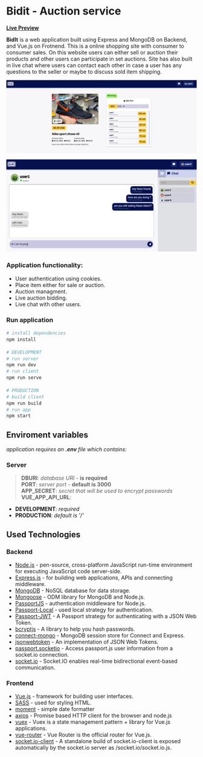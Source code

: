 # Bidit - Auction service
[**Live Preview**](https://auction-bidit.herokuapp.com)

**BidIt** is a web application built using Express and MongoDB on Backend, and Vue.js on Frotnend.
This is a online shopping site with consumer to consumer sales. On this website users can either sell or auction their products and other users can participate in set auctions.
Site has also built in live chat where users can contact each other in case a user has any questions to the seller or maybe to discuss sold item shipping.


![](https://github.com/DaRoTP/Auction_vue-node/blob/master/images/auction-ss.png?raw=true)

![](https://github.com/DaRoTP/Auction_vue-node/blob/master/images/chat-ss.png?raw=true)

### Application functionality:
* User authentication using cookies.
* Place item either for sale or auction.
* Auction managment.
* Live auction bidding.
* Live chat with other users.


### Run application

```sh
# install dependencies
npm install

# DEVELOPMENT
# run server
npm run dev
# run client
npm run serve

# PRODUCTION
# build client
npm run build
# run app
npm start
```

## Enviroment variables
*application requires an **.env** file which contains:*
### Server
> **DBURI**: *database URI* - **is required**
<br> **PORT**: *server port* - **default is 3000**
<br> **APP_SECRET**: *secret that will be used to encrypt passwords*
<br> **VUE_APP_API_URL**: 
  * **DEVELOPMENT**: *required*
  * **PRODUCTION**: *default is '/'*
 

## Used Technologies
### Backend
* [Node.js](https://nodejs.org) - pen-source, cross-platform JavaScript run-time environment for executing JavaScript code server-side.
* [Express.js](https://expressjs.com) - for building web applications, APIs and connecting middleware.
* [MongoDB](https://www.mongodb.com) - NoSQL database for data storage.
* [Mongoose](http://mongoosejs.com/)  - ODM library for MongoDB and Node.js.
* [PassportJS](http://www.passportjs.org/) - authentication middleware for Node.js.
* [Passport-Local](https://github.com/jaredhanson/passport-local#passport-local) - used local strategy for authentication.
* [Passport-JWT](http://www.passportjs.org/packages/passport-jwt/) - A Passport strategy for authenticating with a JSON Web Token.
* [bcryptjs](https://www.npmjs.com/package/bcrypt) - A library to help you hash passwords.
* [connect-mongo](https://www.npmjs.com/package/connect-mongo) - MongoDB session store for Connect and Express.
* [jsonwebtoken](https://www.npmjs.com/package/jsonwebtoken) - An implementation of JSON Web Tokens.
* [passport.socketio](https://www.npmjs.com/package/passport.socketio) - Access passport.js user information from a socket.io connection.
* [socket.io](https://www.npmjs.com/package/socket.io) - Socket.IO enables real-time bidirectional event-based communication.

### Frontend
* [Vue.js](https://vuejs.org/v2/guide/) - framework for building user interfaces.
* [SASS](https://sass-lang.com/) - used for styling HTML.
* [moment](https://momentjs.com/) - simple date formatter
* [axios](https://github.com/axios/axios) - Promise based HTTP client for the browser and node.js
* [vuex](https://vuex.vuejs.org/api/) - Vuex is a state management pattern + library for Vue.js applications.
* [vue-router](https://router.vuejs.org/) - Vue Router is the official router for Vue.js.
* [socket.io-client](https://www.npmjs.com/package/socket.io-client) - A standalone build of socket.io-client is exposed automatically by the socket.io server as /socket.io/socket.io.js.







